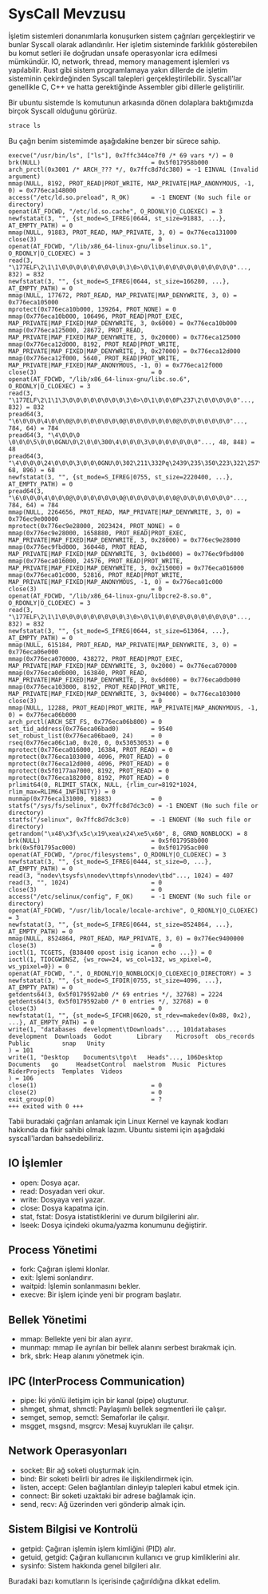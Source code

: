 # SysCall Mevzusu

İşletim sistemleri donanımlarla konuşurken sistem çağrıları gerçekleştirir ve bunlar Syscall olarak adlandırılır. Her işletim sisteminde farklılık gösterebilen bu komut setleri ile doğrudan unsafe operasyonlar icra edilmesi mümkündür. IO, network, thread, memory management işlemleri vs yapılabilir. Rust gibi sistem programlamaya yakın dillerde de işletim sisteminin çekirdeğinden Syscall talepleri gerçekleştirilebilir. Syscall'lar genellikle C, C++ ve hatta gerektiğinde Assembler gibi dillerle geliştirilir.

Bir ubuntu sistemde ls komutunun arkasında dönen dolaplara baktığımızda birçok Syscall olduğunu görürüz.

```bash
strace ls
```
Bu çağrı benim sistemimde aşağıdakine benzer bir sürece sahip.

```text
execve("/usr/bin/ls", ["ls"], 0x7ffc344ce7f0 /* 69 vars */) = 0
brk(NULL)                               = 0x5f017958b000
arch_prctl(0x3001 /* ARCH_??? */, 0x7ffc8d7dc380) = -1 EINVAL (Invalid argument)
mmap(NULL, 8192, PROT_READ|PROT_WRITE, MAP_PRIVATE|MAP_ANONYMOUS, -1, 0) = 0x776eca148000
access("/etc/ld.so.preload", R_OK)      = -1 ENOENT (No such file or directory)
openat(AT_FDCWD, "/etc/ld.so.cache", O_RDONLY|O_CLOEXEC) = 3
newfstatat(3, "", {st_mode=S_IFREG|0644, st_size=91883, ...}, AT_EMPTY_PATH) = 0
mmap(NULL, 91883, PROT_READ, MAP_PRIVATE, 3, 0) = 0x776eca131000
close(3)                                = 0
openat(AT_FDCWD, "/lib/x86_64-linux-gnu/libselinux.so.1", O_RDONLY|O_CLOEXEC) = 3
read(3, "\177ELF\2\1\1\0\0\0\0\0\0\0\0\0\3\0>\0\1\0\0\0\0\0\0\0\0\0\0\0"..., 832) = 832
newfstatat(3, "", {st_mode=S_IFREG|0644, st_size=166280, ...}, AT_EMPTY_PATH) = 0
mmap(NULL, 177672, PROT_READ, MAP_PRIVATE|MAP_DENYWRITE, 3, 0) = 0x776eca105000
mprotect(0x776eca10b000, 139264, PROT_NONE) = 0
mmap(0x776eca10b000, 106496, PROT_READ|PROT_EXEC, MAP_PRIVATE|MAP_FIXED|MAP_DENYWRITE, 3, 0x6000) = 0x776eca10b000
mmap(0x776eca125000, 28672, PROT_READ, MAP_PRIVATE|MAP_FIXED|MAP_DENYWRITE, 3, 0x20000) = 0x776eca125000
mmap(0x776eca12d000, 8192, PROT_READ|PROT_WRITE, MAP_PRIVATE|MAP_FIXED|MAP_DENYWRITE, 3, 0x27000) = 0x776eca12d000
mmap(0x776eca12f000, 5640, PROT_READ|PROT_WRITE, MAP_PRIVATE|MAP_FIXED|MAP_ANONYMOUS, -1, 0) = 0x776eca12f000
close(3)                                = 0
openat(AT_FDCWD, "/lib/x86_64-linux-gnu/libc.so.6", O_RDONLY|O_CLOEXEC) = 3
read(3, "\177ELF\2\1\1\3\0\0\0\0\0\0\0\0\3\0>\0\1\0\0\0P\237\2\0\0\0\0\0"..., 832) = 832
pread64(3, "\6\0\0\0\4\0\0\0@\0\0\0\0\0\0\0@\0\0\0\0\0\0\0@\0\0\0\0\0\0\0"..., 784, 64) = 784
pread64(3, "\4\0\0\0 \0\0\0\5\0\0\0GNU\0\2\0\0\300\4\0\0\0\3\0\0\0\0\0\0\0"..., 48, 848) = 48
pread64(3, "\4\0\0\0\24\0\0\0\3\0\0\0GNU\0\302\211\332Pq\2439\235\350\223\322\257\201\326\243\f"..., 68, 896) = 68
newfstatat(3, "", {st_mode=S_IFREG|0755, st_size=2220400, ...}, AT_EMPTY_PATH) = 0
pread64(3, "\6\0\0\0\4\0\0\0@\0\0\0\0\0\0\0@\0\0\0\0\0\0\0@\0\0\0\0\0\0\0"..., 784, 64) = 784
mmap(NULL, 2264656, PROT_READ, MAP_PRIVATE|MAP_DENYWRITE, 3, 0) = 0x776ec9e00000
mprotect(0x776ec9e28000, 2023424, PROT_NONE) = 0
mmap(0x776ec9e28000, 1658880, PROT_READ|PROT_EXEC, MAP_PRIVATE|MAP_FIXED|MAP_DENYWRITE, 3, 0x28000) = 0x776ec9e28000
mmap(0x776ec9fbd000, 360448, PROT_READ, MAP_PRIVATE|MAP_FIXED|MAP_DENYWRITE, 3, 0x1bd000) = 0x776ec9fbd000
mmap(0x776eca016000, 24576, PROT_READ|PROT_WRITE, MAP_PRIVATE|MAP_FIXED|MAP_DENYWRITE, 3, 0x215000) = 0x776eca016000
mmap(0x776eca01c000, 52816, PROT_READ|PROT_WRITE, MAP_PRIVATE|MAP_FIXED|MAP_ANONYMOUS, -1, 0) = 0x776eca01c000
close(3)                                = 0
openat(AT_FDCWD, "/lib/x86_64-linux-gnu/libpcre2-8.so.0", O_RDONLY|O_CLOEXEC) = 3
read(3, "\177ELF\2\1\1\0\0\0\0\0\0\0\0\0\3\0>\0\1\0\0\0\0\0\0\0\0\0\0\0"..., 832) = 832
newfstatat(3, "", {st_mode=S_IFREG|0644, st_size=613064, ...}, AT_EMPTY_PATH) = 0
mmap(NULL, 615184, PROT_READ, MAP_PRIVATE|MAP_DENYWRITE, 3, 0) = 0x776eca06e000
mmap(0x776eca070000, 438272, PROT_READ|PROT_EXEC, MAP_PRIVATE|MAP_FIXED|MAP_DENYWRITE, 3, 0x2000) = 0x776eca070000
mmap(0x776eca0db000, 163840, PROT_READ, MAP_PRIVATE|MAP_FIXED|MAP_DENYWRITE, 3, 0x6d000) = 0x776eca0db000
mmap(0x776eca103000, 8192, PROT_READ|PROT_WRITE, MAP_PRIVATE|MAP_FIXED|MAP_DENYWRITE, 3, 0x94000) = 0x776eca103000
close(3)                                = 0
mmap(NULL, 12288, PROT_READ|PROT_WRITE, MAP_PRIVATE|MAP_ANONYMOUS, -1, 0) = 0x776eca06b000
arch_prctl(ARCH_SET_FS, 0x776eca06b800) = 0
set_tid_address(0x776eca06bad0)         = 9540
set_robust_list(0x776eca06bae0, 24)     = 0
rseq(0x776eca06c1a0, 0x20, 0, 0x53053053) = 0
mprotect(0x776eca016000, 16384, PROT_READ) = 0
mprotect(0x776eca103000, 4096, PROT_READ) = 0
mprotect(0x776eca12d000, 4096, PROT_READ) = 0
mprotect(0x5f0177aa7000, 8192, PROT_READ) = 0
mprotect(0x776eca182000, 8192, PROT_READ) = 0
prlimit64(0, RLIMIT_STACK, NULL, {rlim_cur=8192*1024, rlim_max=RLIM64_INFINITY}) = 0
munmap(0x776eca131000, 91883)           = 0
statfs("/sys/fs/selinux", 0x7ffc8d7dc3c0) = -1 ENOENT (No such file or directory)
statfs("/selinux", 0x7ffc8d7dc3c0)      = -1 ENOENT (No such file or directory)
getrandom("\x48\x3f\x5c\x19\xea\x24\xe5\x60", 8, GRND_NONBLOCK) = 8
brk(NULL)                               = 0x5f017958b000
brk(0x5f01795ac000)                     = 0x5f01795ac000
openat(AT_FDCWD, "/proc/filesystems", O_RDONLY|O_CLOEXEC) = 3
newfstatat(3, "", {st_mode=S_IFREG|0444, st_size=0, ...}, AT_EMPTY_PATH) = 0
read(3, "nodev\tsysfs\nnodev\ttmpfs\nnodev\tbd"..., 1024) = 407
read(3, "", 1024)                       = 0
close(3)                                = 0
access("/etc/selinux/config", F_OK)     = -1 ENOENT (No such file or directory)
openat(AT_FDCWD, "/usr/lib/locale/locale-archive", O_RDONLY|O_CLOEXEC) = 3
newfstatat(3, "", {st_mode=S_IFREG|0644, st_size=8524864, ...}, AT_EMPTY_PATH) = 0
mmap(NULL, 8524864, PROT_READ, MAP_PRIVATE, 3, 0) = 0x776ec9400000
close(3)                                = 0
ioctl(1, TCGETS, {B38400 opost isig icanon echo ...}) = 0
ioctl(1, TIOCGWINSZ, {ws_row=24, ws_col=132, ws_xpixel=0, ws_ypixel=0}) = 0
openat(AT_FDCWD, ".", O_RDONLY|O_NONBLOCK|O_CLOEXEC|O_DIRECTORY) = 3
newfstatat(3, "", {st_mode=S_IFDIR|0755, st_size=4096, ...}, AT_EMPTY_PATH) = 0
getdents64(3, 0x5f0179592ab0 /* 69 entries */, 32768) = 2224
getdents64(3, 0x5f0179592ab0 /* 0 entries */, 32768) = 0
close(3)                                = 0
newfstatat(1, "", {st_mode=S_IFCHR|0620, st_rdev=makedev(0x88, 0x2), ...}, AT_EMPTY_PATH) = 0
write(1, "databases  development\tDownloads"..., 101databases  development	Downloads  Godot	   Library    Microsoft  obs_records  Public	     snap	Unity
) = 101
write(1, "Desktop    Documents\tgo\t   Heads"..., 106Desktop    Documents	go	   HeadsetControl  maelstrom  Music	 Pictures     RiderProjects  Templates	Videos
) = 106
close(1)                                = 0
close(2)                                = 0
exit_group(0)                           = ?
+++ exited with 0 +++
```

Tabii buradaki çağrıları anlamak için Linux Kernel ve kaynak kodları hakkında da fikir sahibi olmak lazım. Ubuntu sistemi için aşağıdaki syscall'lardan bahsedebiliriz.

## IO İşlemler
- open: Dosya açar.
- read: Dosyadan veri okur.
- write: Dosyaya veri yazar.
- close: Dosya kapatma için.
- stat, fstat: Dosya istatistiklerini ve durum bilgilerini alır.
- lseek: Dosya içindeki okuma/yazma konumunu değiştirir.

## Process Yönetimi
- fork: Çağıran işlemi klonlar.
- exit: İşlemi sonlandırır.
- waitpid: İşlemin sonlanmasını bekler.
- execve: Bir işlem içinde yeni bir program başlatır.

## Bellek Yönetimi
- mmap: Bellekte yeni bir alan ayırır.
- munmap: mmap ile ayrılan bir bellek alanını serbest bırakmak için.
- brk, sbrk: Heap alanını yönetmek için.

## IPC (InterProcess Communication)
- pipe: İki yönlü iletişim için bir kanal (pipe) oluşturur.
- shmget, shmat, shmctl: Paylaşımlı bellek segmentleri ile çalışır.
- semget, semop, semctl: Semaforlar ile çalışır.
- msgget, msgsnd, msgrcv: Mesaj kuyrukları ile çalışır.

## Network Operasyonları
- socket: Bir ağ soketi oluşturmak için.
- bind: Bir soketi belirli bir adres ile ilişkilendirmek için.
- listen, accept: Gelen bağlantıları dinleyip talepleri kabul etmek için.
- connect: Bir soketi uzaktaki bir adrese bağlamak için.
- send, recv: Ağ üzerinden veri gönderip almak için.

## Sistem Bilgisi ve Kontrolü
- getpid: Çağıran işlemin işlem kimliğini (PID) alır.
- getuid, getgid: Çağıran kullanıcının kullanıcı ve grup kimliklerini alır.
- sysinfo: Sistem hakkında genel bilgileri alır.

Buradaki bazı komutların ls içerisinde çağırıldığına dikkat edelim.